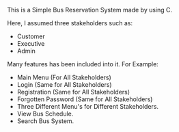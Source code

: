 This is a Simple Bus Reservation System made by using C.

Here, I assumed three stakeholders such as:
  - Customer
  - Executive
  - Admin

Many features has been included into it. For Example:
  - Main Menu (For All Stakeholders)
  - Login (Same for All Stakeholders)
  - Registration (Same for All Stakeholders)
  - Forgotten Password (Same for All Stakeholders)
  - Three Different Menu's for Different Stakeholders.
  - View Bus Schedule.
  - Search Bus System.
